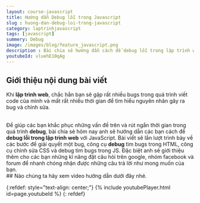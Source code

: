 ```yaml
---
layout: course-javascript
title: Hướng dẫn Debug lỗi trong Javascript  
slug : huong-dan-debug-loi-trong-javascript
category: laptrinhjavascript
tags: [javascript]
summery: Debug   
image: /images/blog/feature_javascript.png
description : Bài chia sẻ hướng dẫn cách để debug lỗi trong lập trình web với JavaScript. Bài viết sẽ lần lượt trình bày về các bước để giải quyết một bug, công cụ debug tìm bugs trong HTML, công cụ chỉnh sửa CSS và debug tìm bugs trong JS. Đặc biệt anh sẽ giới thiệu thêm cho các bạn những kĩ năng đặt câu hỏi trên google, nhóm facebook và forum để nhanh chóng nhận được những câu trả lời như mong muốn của bạn.
youtubeId: vluehE10qAg
---
```


## **Giới thiệu nội dung bài viết**

Khi <b>lập trình web</b>, chắc hẳn bạn sẽ gặp rất nhiều bugs trong quá trình viết code của mình và mất rất nhiều thời gian để tìm hiểu nguyên nhân gây ra bug và chỉnh sửa.

<br>
Để giúp các bạn khắc phục những vấn đề trên và rút ngắn thời gian trong quá trình <b>debug</b>, bài chia sẻ hôm nay anh sẽ hướng dẫn các bạn cách để <b>debug lỗi trong lập trình web</b> với JavaScript. Bài viết sẽ lần lượt trình bày về các bước để giải quyết một bug, công cụ <b>debug</b> tìm bugs trong HTML, công cụ chỉnh sửa CSS và debug tìm bugs trong JS. Đặc biệt anh sẽ giới thiệu thêm cho các bạn những kĩ năng đặt câu hỏi trên google, nhóm facebook và forum để nhanh chóng nhận được những câu trả lời như mong muốn của bạn.

<br>
## Nào chúng ta hãy xem video hướng dẫn dưới đây nhé.

{:refdef: style="text-align: center;"}
{% include youtubePlayer.html id=page.youtubeId %}
{: refdef}

